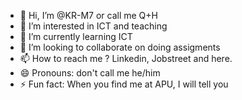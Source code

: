 - 👋 Hi, I’m @KR-M7 or call me Q+H
- 👀 I’m interested in ICT and teaching 
- 🌱 I’m currently learning ICT
- 💞️ I’m looking to collaborate on doing assigments
- 📫 How to reach me ? Linkedin, Jobstreet and here.
- 😄 Pronouns:  don't call me he/him
- ⚡ Fun fact: When you find me at APU, I will tell you

<!---
KR-M7/Q+H is a ✨ special ✨ repository because its `README.md` (this file) appears on your GitHub profile.
You can click the Preview link to take a look at your changes.
--->
